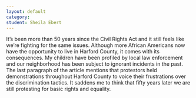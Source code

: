 ```yaml
---
layout: default
category: 
student: Sheila Ebert
---
```

 
It’s been more than 50 years since the Civil Rights Act and it still feels like we’re fighting for the same issues. Although more African Americans now have the opportunity to live in Harford County, it comes with its consequences.  My children have been profiled by local law enforcement and our neighborhood has been subject to ignorant incidents in the past.  The last paragraph of the article mentions that protestors held demonstrations throughout Harford County to voice their frustrations over the discrimination tactics.  It saddens me to think that fifty years later we are still protesting for basic rights and equality. 

